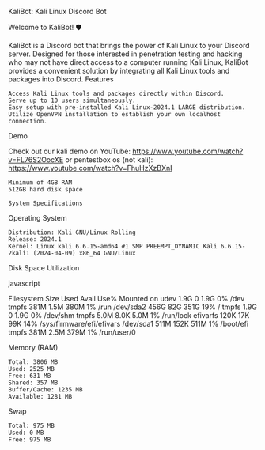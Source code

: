 KaliBot: Kali Linux Discord Bot

Welcome to KaliBot! 🛡️

KaliBot is a Discord bot that brings the power of Kali Linux to your Discord server. Designed for those interested in penetration testing and hacking who may not have direct access to a computer running Kali Linux, KaliBot provides a convenient solution by integrating all Kali Linux tools and packages into Discord.
Features

    Access Kali Linux tools and packages directly within Discord.
    Serve up to 10 users simultaneously.
    Easy setup with pre-installed Kali Linux-2024.1 LARGE distribution.
    Utilize OpenVPN installation to establish your own localhost connection.

Demo

Check out our kali demo on YouTube: https://www.youtube.com/watch?v=FL76S2OocXE
or pentestbox os (not kali): https://www.youtube.com/watch?v=FhuHzXzBXnI

    Minimum of 4GB RAM
    512GB hard disk space

    System Specifications
Operating System

    Distribution: Kali GNU/Linux Rolling
    Release: 2024.1
    Kernel: Linux kali 6.6.15-amd64 #1 SMP PREEMPT_DYNAMIC Kali 6.6.15-2kali1 (2024-04-09) x86_64 GNU/Linux

Disk Space Utilization

javascript

Filesystem      Size  Used  Avail  Use%  Mounted on
udev            1.9G     0   1.9G    0%  /dev
tmpfs           381M  1.5M   380M    1%  /run
/dev/sda2       456G   82G   351G   19%  /
tmpfs           1.9G     0   1.9G    0%  /dev/shm
tmpfs           5.0M  8.0K   5.0M    1%  /run/lock
efivarfs        120K   17K    99K   14%  /sys/firmware/efi/efivars
/dev/sda1       511M  152K   511M    1%  /boot/efi
tmpfs           381M  2.5M   379M    1%  /run/user/0

Memory (RAM)

    Total: 3806 MB
    Used: 2525 MB
    Free: 631 MB
    Shared: 357 MB
    Buffer/Cache: 1235 MB
    Available: 1281 MB

Swap

    Total: 975 MB
    Used: 0 MB
    Free: 975 MB
